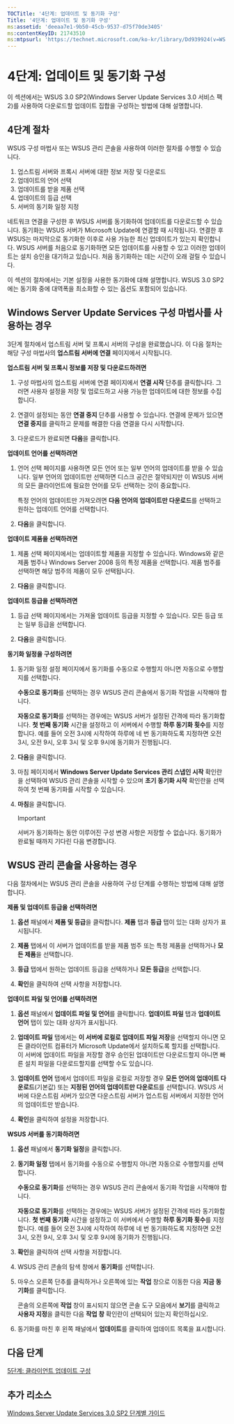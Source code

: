 ```yaml
---
TOCTitle: '4단계: 업데이트 및 동기화 구성'
Title: '4단계: 업데이트 및 동기화 구성'
ms:assetid: 'deeaa7e1-9b50-45cb-9537-d75f70de3405'
ms:contentKeyID: 21743510
ms:mtpsurl: 'https://technet.microsoft.com/ko-kr/library/Dd939924(v=WS.10)'
---
```


4단계: 업데이트 및 동기화 구성
==============================

이 섹션에서는 WSUS 3.0 SP2(Windows Server Update Services 3.0 서비스 팩 2)를 사용하여 다운로드할 업데이트 집합을 구성하는 방법에 대해 설명합니다.

4단계 절차
----------

WSUS 구성 마법사 또는 WSUS 관리 콘솔을 사용하여 이러한 절차를 수행할 수 있습니다.

1.  업스트림 서버와 프록시 서버에 대한 정보 저장 및 다운로드
2.  업데이트의 언어 선택
3.  업데이트를 받을 제품 선택
4.  업데이트의 등급 선택
5.  서버의 동기화 일정 지정

네트워크 연결을 구성한 후 WSUS 서버를 동기화하여 업데이트를 다운로드할 수 있습니다. 동기화는 WSUS 서버가 Microsoft Update에 연결할 때 시작됩니다. 연결한 후 WSUS는 마지막으로 동기화한 이후로 사용 가능한 최신 업데이트가 있는지 확인합니다. WSUS 서버를 처음으로 동기화하면 모든 업데이트를 사용할 수 있고 이러한 업데이트는 설치 승인을 대기하고 있습니다. 처음 동기화하는 데는 시간이 오래 걸릴 수 있습니다.

이 섹션의 절차에서는 기본 설정을 사용한 동기화에 대해 설명합니다. WSUS 3.0 SP2에는 동기화 중에 대역폭을 최소화할 수 있는 옵션도 포함되어 있습니다.

Windows Server Update Services 구성 마법사를 사용하는 경우
----------------------------------------------------------

3단계 절차에서 업스트림 서버 및 프록시 서버의 구성을 완료했습니다. 이 다음 절차는 해당 구성 마법사의 **업스트림 서버에 연결** 페이지에서 시작됩니다.

**업스트림 서버 및 프록시 정보를 저장 및 다운로드하려면**
1.  구성 마법사의 업스트림 서버에 연결 페이지에서 **연결 시작** 단추를 클릭합니다. 그러면 사용자 설정을 저장 및 업로드하고 사용 가능한 업데이트에 대한 정보를 수집합니다.

2.  연결이 설정되는 동안 **연결 중지** 단추를 사용할 수 있습니다. 연결에 문제가 있으면 **연결 중지**를 클릭하고 문제를 해결한 다음 연결을 다시 시작합니다.

3.  다운로드가 완료되면 **다음**을 클릭합니다.

**업데이트 언어를 선택하려면**
1.  언어 선택 페이지를 사용하면 모든 언어 또는 일부 언어의 업데이트를 받을 수 있습니다. 일부 언어의 업데이트만 선택하면 디스크 공간은 절약되지만 이 WSUS 서버의 모든 클라이언트에 필요한 언어를 모두 선택하는 것이 중요합니다.

    특정 언어의 업데이트만 가져오려면 **다음 언어의 업데이트만 다운로드**를 선택하고 원하는 업데이트 언어를 선택합니다.

2.  **다음**을 클릭합니다.

**업데이트 제품을 선택하려면**
1.  제품 선택 페이지에서는 업데이트할 제품을 지정할 수 있습니다. Windows와 같은 제품 범주나 Windows Server 2008 등의 특정 제품을 선택합니다. 제품 범주를 선택하면 해당 범주의 제품이 모두 선택됩니다.

2.  **다음**을 클릭합니다.

**업데이트 등급을 선택하려면**
1.  등급 선택 페이지에서는 가져올 업데이트 등급을 지정할 수 있습니다. 모든 등급 또는 일부 등급을 선택합니다.

2.  **다음**을 클릭합니다.

**동기화 일정을 구성하려면**
1.  동기화 일정 설정 페이지에서 동기화를 수동으로 수행할지 아니면 자동으로 수행할지를 선택합니다.

    **수동으로 동기화**를 선택하는 경우 WSUS 관리 콘솔에서 동기화 작업을 시작해야 합니다.

    **자동으로 동기화**를 선택하는 경우에는 WSUS 서버가 설정된 간격에 따라 동기화합니다. **첫 번째 동기화** 시간을 설정하고 이 서버에서 수행할 **하루 동기화 횟수**를 지정합니다. 예를 들어 오전 3시에 시작하여 하루에 네 번 동기화하도록 지정하면 오전 3시, 오전 9시, 오후 3시 및 오후 9시에 동기화가 진행됩니다.

2.  **다음**을 클릭합니다.

3.  마침 페이지에서 **Windows Server Update Services 관리 스냅인 시작** 확인란을 선택하여 WSUS 관리 콘솔을 시작할 수 있으며 **초기 동기화 시작** 확인란을 선택하여 첫 번째 동기화를 시작할 수 있습니다.

4.  **마침**을 클릭합니다.

    > [!IMPORTANT]  
    > 서버가 동기화하는 동안 이루어진 구성 변경 사항은 저장할 수 없습니다. 동기화가 완료될 때까지 기다린 다음 변경합니다.

WSUS 관리 콘솔을 사용하는 경우
------------------------------

다음 절차에서는 WSUS 관리 콘솔을 사용하여 구성 단계를 수행하는 방법에 대해 설명합니다.

**제품 및 업데이트 등급을 선택하려면**
1.  **옵션** 패널에서 **제품 및 등급**을 클릭합니다. **제품** 탭과 **등급** 탭이 있는 대화 상자가 표시됩니다.

2.  **제품** 탭에서 이 서버가 업데이트를 받을 제품 범주 또는 특정 제품을 선택하거나 **모든 제품**을 선택합니다.

3.  **등급** 탭에서 원하는 업데이트 등급을 선택하거나 **모든 등급**을 선택합니다.

4.  **확인**을 클릭하여 선택 사항을 저장합니다.

**업데이트 파일 및 언어를 선택하려면**
1.  **옵션** 패널에서 **업데이트 파일 및 언어**를 클릭합니다. **업데이트 파일** 탭과 **업데이트 언어** 탭이 있는 대화 상자가 표시됩니다.

2.  **업데이트 파일** 탭에서는 **이 서버에 로컬로 업데이트 파일 저장**을 선택할지 아니면 모든 클라이언트 컴퓨터가 Microsoft Update에서 설치하도록 할지를 선택합니다. 이 서버에 업데이트 파일을 저장할 경우 승인된 업데이트만 다운로드할지 아니면 빠른 설치 파일을 다운로드할지를 선택할 수도 있습니다.

3.  **업데이트 언어** 탭에서 업데이트 파일을 로컬로 저장할 경우 **모든 언어의 업데이트 다운로드**(기본값) 또는 **지정된 언어의 업데이트만 다운로드**를 선택합니다. WSUS 서버에 다운스트림 서버가 있으면 다운스트림 서버가 업스트림 서버에서 지정한 언어의 업데이트만 받습니다.

4.  **확인**을 클릭하여 설정을 저장합니다.

**WSUS 서버를 동기화하려면**
1.  **옵션** 패널에서 **동기화 일정**을 클릭합니다.

2.  **동기화 일정** 탭에서 동기화를 수동으로 수행할지 아니면 자동으로 수행할지를 선택합니다.

    **수동으로 동기화**를 선택하는 경우 WSUS 관리 콘솔에서 동기화 작업을 시작해야 합니다.

    **자동으로 동기화**를 선택하는 경우에는 WSUS 서버가 설정된 간격에 따라 동기화합니다. **첫 번째 동기화** 시간을 설정하고 이 서버에서 수행할 **하루 동기화 횟수**를 지정합니다. 예를 들어 오전 3시에 시작하여 하루에 네 번 동기화하도록 지정하면 오전 3시, 오전 9시, 오후 3시 및 오후 9시에 동기화가 진행됩니다.

3.  **확인**을 클릭하여 선택 사항을 저장합니다.

4.  WSUS 관리 콘솔의 탐색 창에서 **동기화**를 선택합니다.

5.  마우스 오른쪽 단추를 클릭하거나 오른쪽에 있는 **작업** 창으로 이동한 다음 **지금 동기화**를 클릭합니다.

    콘솔의 오른쪽에 **작업** 창이 표시되지 않으면 콘솔 도구 모음에서 **보기**를 클릭하고 **사용자 지정**을 클릭한 다음 **작업 창** 확인란이 선택되어 있는지 확인하십시오.

6.  동기화를 마친 후 왼쪽 패널에서 **업데이트**를 클릭하여 업데이트 목록을 표시합니다.

다음 단계
---------

[5단계: 클라이언트 업데이트 구성](https://technet.microsoft.com/5ae60ead-3e94-456c-a692-c0f193ea5d5a)

추가 리소스
-----------

[Windows Server Update Services 3.0 SP2 단계별 가이드](https://technet.microsoft.com/4b504edc-93b3-45b0-a7e8-d0107f1a4442)
